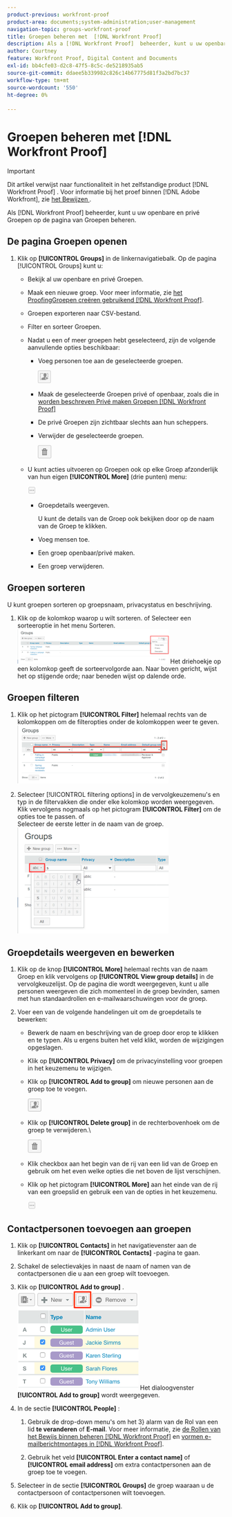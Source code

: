 ```yaml
---
product-previous: workfront-proof
product-area: documents;system-administration;user-management
navigation-topic: groups-workfront-proof
title: Groepen beheren met  [!DNL Workfront Proof]
description: Als a [!DNL Workfront Proof]  beheerder, kunt u uw openbare en privé Groepen op de pagina van Groepen beheren.
author: Courtney
feature: Workfront Proof, Digital Content and Documents
exl-id: bb4cfe03-d2c8-47f5-8c5c-de5218935ab5
source-git-commit: ddaee5b339982c826c14b67775d81f3a2bd7bc37
workflow-type: tm+mt
source-wordcount: '550'
ht-degree: 0%

---
```


# Groepen beheren met [!DNL Workfront Proof]

>[!IMPORTANT]
>
>Dit artikel verwijst naar functionaliteit in het zelfstandige product [!DNL Workfront Proof] . Voor informatie bij het proef binnen [!DNL Adobe Workfront], zie [ het Bewijzen ](../../../review-and-approve-work/proofing/proofing.md).

Als [!DNL Workfront Proof] beheerder, kunt u uw openbare en privé Groepen op de pagina van Groepen beheren.

## De pagina Groepen openen

1. Klik op **[!UICONTROL Groups]** in de linkernavigatiebalk.
Op de pagina [!UICONTROL Groups] kunt u:

   * Bekijk al uw openbare en privé Groepen.
   * Maak een nieuwe groep. Voor meer informatie, zie [ het ProofingGroepen creëren gebruikend  [!DNL Workfront Proof]](../../../workfront-proof/wp-mnguserscontacts/groups/create-proofing-groups.md).
   * Groepen exporteren naar CSV-bestand.
   * Filter en sorteer Groepen.
   * Nadat u een of meer groepen hebt geselecteerd, zijn de volgende aanvullende opties beschikbaar:

      * Voeg personen toe aan de geselecteerde groepen.

        ![ groups_page-add_people_btn.png ](assets/groups-page-add-people-btn-30x29.png)

      * Maak de geselecteerde Groepen privé of openbaar, zoals die in [ worden beschreven Privé maken Groepen  [!DNL Workfront Proof]](../../../workfront-proof/wp-mnguserscontacts/groups/make-groups-private.md)
      * De privé Groepen zijn zichtbaar slechts aan hun scheppers.
      * Verwijder de geselecteerde groepen.

        ![ pictogram van de Schrapping ](assets/trash-button.png)
   * U kunt acties uitvoeren op Groepen ook op elke Groep afzonderlijk van hun eigen **[!UICONTROL More]** (drie punten) menu:

     ![ Meer menu ](assets/more-button-small.png)

      * Groepdetails weergeven.

        U kunt de details van de Groep ook bekijken door op de naam van de Groep te klikken.
      * Voeg mensen toe.
      * Een groep openbaar/privé maken.
      * Een groep verwijderen.


## Groepen sorteren

U kunt groepen sorteren op groepsnaam, privacystatus en beschrijving.

1. Klik op de kolomkop waarop u wilt sorteren.
of
Selecteer een sorteeroptie in het menu Sorteren.
   ![ groups_page-Sort_menu.png ](assets/groups-page-sort-menu-350x80.png)
Het driehoekje op een kolomkop geeft de sorteervolgorde aan. Naar boven gericht, wijst het op stijgende orde; naar beneden wijst op dalende orde.

## Groepen filteren

1. Klik op het pictogram **[!UICONTROL Filter]** helemaal rechts van de kolomkoppen om de filteropties onder de kolomkoppen weer te geven.
   ![ Group_page-Filter_icon_and_options.png ](assets/group-page-filter-icon-and-options-350x134.png)

1. Selecteer [!UICONTROL filtering options] in de vervolgkeuzemenu&#39;s en typ in de filtervakken die onder elke kolomkop worden weergegeven. Klik vervolgens nogmaals op het pictogram **[!UICONTROL Filter]** om de opties toe te passen.
of\
   Selecteer de eerste letter in de naam van de groep.
   ![ groups_page-filtering_by_letter.png ](assets/groups-page-filtering-by-letter-350x245.png)

## Groepdetails weergeven en bewerken

1. Klik op de knop **[!UICONTROL More]** helemaal rechts van de naam Groep en klik vervolgens op **[!UICONTROL View group details]** in de vervolgkeuzelijst.
Op de pagina die wordt weergegeven, kunt u alle personen weergeven die zich momenteel in de groep bevinden, samen met hun standaardrollen en e-mailwaarschuwingen voor de groep.

1. Voer een van de volgende handelingen uit om de groepdetails te bewerken:

   * Bewerk de naam en beschrijving van de groep door erop te klikken en te typen. Als u ergens buiten het veld klikt, worden de wijzigingen opgeslagen.
   * Klik op **[!UICONTROL Privacy]** om de privacyinstelling voor groepen in het keuzemenu te wijzigen.
   * Klik op **[!UICONTROL Add to group]** om nieuwe personen aan de groep toe te voegen.

     ![ Add_to_Group_btn.png ](assets/add-to-group-btn.png)

   * Klik op **[!UICONTROL Delete group]** in de rechterbovenhoek om de groep te verwijderen.\

     ![ Prullenbak_button.png ](assets/trash-button.png)

   * Klik checkbox aan het begin van de rij van een lid van de Groep en gebruik om het even welke opties die net boven de lijst verschijnen.
   * Klik op het pictogram **[!UICONTROL More]** aan het einde van de rij van een groepslid en gebruik een van de opties in het keuzemenu.

     ![ More_button_small.png ](assets/more-button-small.png)

## Contactpersonen toevoegen aan groepen

1. Klik op **[!UICONTROL Contacts]** in het navigatievenster aan de linkerkant om naar de **[!UICONTROL Contacts]** -pagina te gaan.

1. Schakel de selectievakjes in naast de naam of namen van de contactpersonen die u aan een groep wilt toevoegen.
1. Klik op **[!UICONTROL Add to group]** .
   ![ toevoegen aan groep ](assets/screenshot-2018-04-06-15-27-17.png)
Het dialoogvenster **[!UICONTROL Add to group]** wordt weergegeven.

1. In de sectie **[!UICONTROL People]** :

   1. Gebruik de drop-down menu&#39;s om het 3&rbrace; alarm van de Rol van een lid **te veranderen** of **E-mail**. Voor meer informatie, zie [ de Rollen van het Bewijs binnen beheren  [!DNL Workfront Proof]](../../../workfront-proof/wp-work-proofsfiles/share-proofs-and-files/manage-proof-roles.md) en [ vormen e-mailberichtmontages in  [!DNL Workfront Proof]](../../../workfront-proof/wp-emailsntfctns/email-alerts/config-email-notification-settings-wp.md).

   1. Gebruik het veld **[!UICONTROL Enter a contact name]** of **[!UICONTROL email address]** om extra contactpersonen aan de groep toe te voegen.

1. Selecteer in de sectie **[!UICONTROL Groups]** de groep waaraan u de contactpersoon of contactpersonen wilt toevoegen.
1. Klik op **[!UICONTROL Add to group]**.
